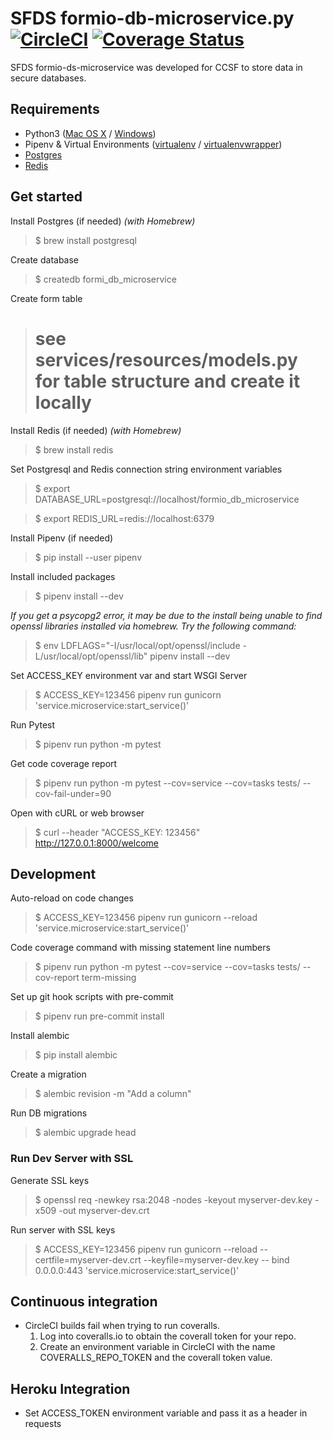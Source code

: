 
# SFDS formio-db-microservice.py [![CircleCI](https://circleci.com/gh/SFDigitalServices/formio-db-microservice.svg?style=svg)](https://circleci.com/gh/SFDigitalServices/formio-db-microservice) [![Coverage Status](https://coveralls.io/repos/github/SFDigitalServices/formio-db-microservice/badge.svg?branch=main)](https://coveralls.io/github/SFDigitalServices/formio-db-microservice?branch=main)
SFDS formio-ds-microservice was developed for CCSF to store data in secure databases.

## Requirements
* Python3
([Mac OS X](https://docs.python-guide.org/starting/install3/osx/) / [Windows](https://www.stuartellis.name/articles/python-development-windows/))
* Pipenv & Virtual Environments ([virtualenv](https://docs.python-guide.org/dev/virtualenvs/#virtualenvironments-ref) / [virtualenvwrapper](https://virtualenvwrapper.readthedocs.io/en/latest/))
* [Postgres](https://www.postgresql.org)
* [Redis](https://redis.io)

## Get started

Install Postgres (if needed)
*(with Homebrew)*
> $ brew install postgresql

Create database
> $ createdb formi_db_microservice

Create form table
> # see services/resources/models.py for table structure and create it locally

Install Redis (if needed)
*(with Homebrew)*
> $ brew install redis

Set Postgresql and Redis connection string environment variables
> $ export DATABASE\_URL=postgresql://localhost/formio\_db\_microservice

> $ export REDIS_URL=redis://localhost:6379

Install Pipenv (if needed)
> $ pip install --user pipenv

Install included packages
> $ pipenv install --dev

*If you get a psycopg2 error, it may be due to the install being unable to find openssl libraries installed via homebrew.  Try the following command:*
> $ env LDFLAGS="-I/usr/local/opt/openssl/include -L/usr/local/opt/openssl/lib" pipenv install --dev

Set ACCESS_KEY environment var and start WSGI Server
> $ ACCESS_KEY=123456 pipenv run gunicorn 'service.microservice:start_service()'

Run Pytest
> $ pipenv run python -m pytest

Get code coverage report
> $ pipenv run python -m pytest --cov=service --cov=tasks tests/ --cov-fail-under=90

Open with cURL or web browser
> $ curl --header "ACCESS_KEY: 123456" http://127.0.0.1:8000/welcome

## Development
Auto-reload on code changes
> $ ACCESS_KEY=123456 pipenv run gunicorn --reload 'service.microservice:start_service()'

Code coverage command with missing statement line numbers
> $ pipenv run python -m pytest --cov=service --cov=tasks tests/ --cov-report term-missing

Set up git hook scripts with pre-commit
> $ pipenv run pre-commit install

Install alembic
> $ pip install alembic

Create a migration
> $ alembic revision -m "Add a column"

Run DB migrations
> $ alembic upgrade head

### Run Dev Server with SSL
Generate SSL keys
> $ openssl req -newkey rsa:2048 -nodes -keyout myserver-dev.key -x509 -out myserver-dev.crt

Run server with SSL keys
> $ ACCESS_KEY=123456 pipenv run gunicorn --reload --certfile=myserver-dev.crt --keyfile=myserver-dev.key -- bind 0.0.0.0:443 'service.microservice:start_service()'

## Continuous integration
* CircleCI builds fail when trying to run coveralls.
    1. Log into coveralls.io to obtain the coverall token for your repo.
    2. Create an environment variable in CircleCI with the name COVERALLS_REPO_TOKEN and the coverall token value.

## Heroku Integration
* Set ACCESS_TOKEN environment variable and pass it as a header in requests

